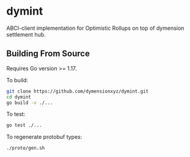 # dymint

ABCI-client implementation for Optimistic Rollups
on top of dymension settlement hub.

## Building From Source

Requires Go version >= 1.17.

To build:

```sh
git clone https://github.com/dymensionxyz/dymint.git
cd dymint
go build -v ./...
```

To test:

```sh
go test ./...
```

To regenerate protobuf types:

```sh
./proto/gen.sh
```

